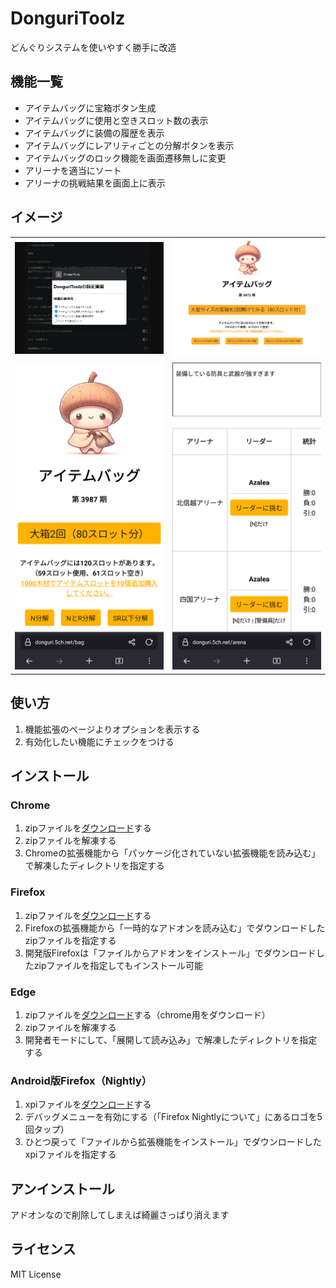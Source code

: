 # DonguriToolz
どんぐりシステムを使いやすく勝手に改造

## 機能一覧
- アイテムバッグに宝箱ボタン生成
- アイテムバッグに使用と空きスロット数の表示
- アイテムバッグに装備の履歴を表示
- アイテムバッグにレアリティごとの分解ボタンを表示
- アイテムバッグのロック機能を画面遷移無しに変更
- アリーナを適当にソート
- アリーナの挑戦結果を画面上に表示

## イメージ
<table>
<tr>
<td><img src="doc/images/options.png" width="240px" title="v0.5.0のオプション画面">
<td><img src="doc/images/v0.8_bag.png" width="240px" title="v0.8.0のアイテムバッグ画面">
</tr><tr>
<td><img src="doc/images/v0.9_a_bag.png" width="240px" title="v0.9.0のAndroid版アイテムバッグ画面">
<td><img src="doc/images/v0.9_a_arena.png" width="240px" title="v0.9.0のAndroid版アリーナ画面">
</tr>
</table>

## 使い方
1. 機能拡張のページよりオプションを表示する
2. 有効化したい機能にチェックをつける

## インストール
### Chrome
1. zipファイルを[ダウンロード](https://github.com/makoto-san-study/DonguriToolz/releases)する
2. zipファイルを解凍する
3. Chromeの拡張機能から「パッケージ化されていない拡張機能を読み込む」で解凍したディレクトリを指定する
### Firefox
1. zipファイルを[ダウンロード](https://github.com/makoto-san-study/DonguriToolz/releases)する
2. Firefoxの拡張機能から「一時的なアドオンを読み込む」でダウンロードしたzipファイルを指定する
3. 開発版Firefoxは「ファイルからアドオンをインストール」でダウンロードしたzipファイルを指定してもインストール可能
### Edge
1. zipファイルを[ダウンロード](https://github.com/makoto-san-study/DonguriToolz/releases)する（chrome用をダウンロード）
2. zipファイルを解凍する
3. 開発者モードにして、「展開して読み込み」で解凍したディレクトリを指定する
### Android版Firefox（Nightly）
1. xpiファイルを[ダウンロード](https://github.com/makoto-san-study/DonguriToolz/releases)する
2. デバッグメニューを有効にする（「Firefox Nightlyについて」にあるロゴを5回タップ）
3. ひとつ戻って「ファイルから拡張機能をインストール」でダウンロードしたxpiファイルを指定する

## アンインストール
アドオンなので削除してしまえば綺麗さっぱり消えます

## ライセンス
MIT License

